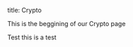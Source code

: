 title: Crypto

This is the beggining of our Crypto page

Test this is a test

[my_sweet_photo]: {static}/images/Coins.jpg